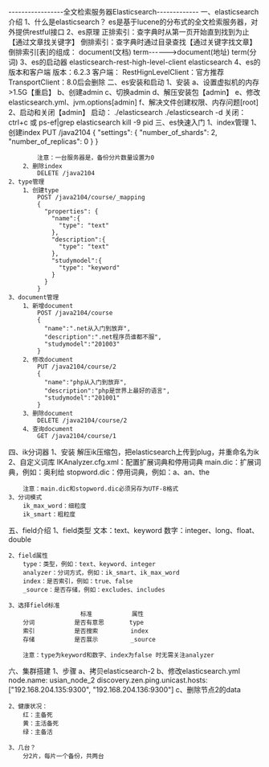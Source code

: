 -----------------全文检索服务器Elasticsearch-------------
一、elasticsearch介绍
    1、什么是elasticsearch？
        es是基于lucene的分布式的全文检索服务器，对外提供restful接口
    2、es原理
        正排索引：查字典时从第一页开始直到找到为止【通过文章找关键字】
        倒排索引：查字典时通过目录查找【通过关键字找文章】
        倒排索引[表]的组成：
            document(文档)
            term------>document(地址)
            term(分词)
    3、es的启动器
        elasticsearch-rest-high-level-client
        elasticsearch
    4、es的版本和客户端
        版本：6.2.3
        客户端：
            RestHignLevelClient：官方推荐
            TransportClient：8.0后会删除
二、es安装和启动
    1、安装
        a、设置虚拟机的内存>1.5G【重启】
        b、创建admin
        c、切换admin
        d、解压安装包【admin】
        e、修改elasticsearch.yml、jvm.options[admin]
        f、解决文件创建权限、内存问题[root]
    2、启动和关闭【admin】
        启动：
            ./elasticsearch
            ./elasticsearch -d
        关闭：
            ctrl+c
            或
            ps-ef|grep elasticsearch
            kill -9 pid
三、es快速入门
    1、index管理
        1、创建index
            PUT /java2104
            {
              "settings": {
                "number_of_shards": 2,
                "number_of_replicas": 0
              }
            }

            注意：一台服务器是，备份分片数量设置为0
        2、删除index
            DELETE /java2104
    2、type管理
        1、创建type
            POST /java2104/course/_mapping
            {
              "properties": {
                "name":{
                  "type": "text"
                },
                "description":{
                  "type": "text"
                },
                "studymodel":{
                  "type": "keyword"
                }
              }
            }
    3、document管理
        1、新增document
            POST /java2104/course
            {
              "name":".net从入门到放弃",
              "description":".net程序员谁都不服",
              "studymodel":"201003"
            }
        2、修改document
            PUT /java2104/course/2
            {
              "name":"php从入门到放弃",
              "description":"php是世界上最好的语言",
              "studymodel":"201001"
            }
        3、删除document
            DELETE /java2104/course/2
        4、查询document
            GET /java2104/course/1
四、ik分词器
    1、安装
        解压ik压缩包，把elasticsearch上传到plug，并重命名为ik
    2、自定义词库
        IKAnalyzer.cfg.xml：配置扩展词典和停用词典
        main.dic：扩展词典，例如：奥利给
        stopword.dic：停用词典，例如：a、an、the

        注意：main.dic和stopword.dic必须另存为UTF-8格式
    3、分词模式
        ik_max_word：细粒度
        ik_smart：粗粒度
五、field介绍
    1、field类型
        文本：text、keyword
        数字：integer、long、float、double

    2、field属性
        type：类型，例如：text、keyword、integer
        analyzer：分词方式，例如：ik_smart、ik_max_word
        index：是否索引，例如：true、false
        _source：是否存储，例如：excludes、includes

    3、选择field标准
                        标准           属性
        分词           是否有意思       type
        索引           是否搜索         index
        存储           是否展示         _source

        注意：type为keyword和数字、index为false 时无需关注analyzer
六、集群搭建
    1、步骤
        a、拷贝elasticsearch-2
        b、修改elasticsearch.yml
            node.name: usian_node_2
            discovery.zen.ping.unicast.hosts: ["192.168.204.135:9300", "192.168.204.136:9300"]
        c、删除节点2的data

    2、健康状况：
        红：主备死
        黄：主活备死
        绿：主备活

    3、几台？
        分2片，每片一个备份，共两台
